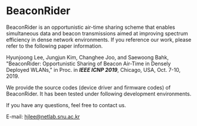 # BeaconRider
BeaconRider is an opportunistic air-time sharing scheme that enables simultaneous data and beacon transmissions aimed at improving spectrum efficiency in dense network environments. If you reference our work, please refer to the following paper information. 

Hyunjoong Lee, Jungjun Kim, Changhee Joo, and Saewoong Bahk, "BeaconRider: Opportunistic Sharing of Beacon Air-Time in Densely Deployed WLANs," in Proc. in ***IEEE ICNP 2019***, Chicago, USA, Oct. 7-10, 2019.

We provide the source codes (device driver and firmware codes) of BeaconRider. It has been tested under following development environments. 



If you have any questions, feel free to contact us. 

E-mail: hjlee@netlab.snu.ac.kr 


